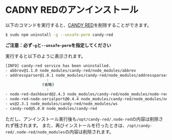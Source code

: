 # CADNY REDのアンインストール

以下のコマンドを実行すると、[CANDY RED](https://github.com/CANDY-LINE/candy-red)を削除することができます。
```bash
$ sudo npm uninstall -g --unsafe-perm candy-red
```

**ご注意：必ず`-g`と`--unsafe-perm`を指定してください**

実行すると以下のように表示されます。
```bash
[INFO] candy-red service has been uninstalled.
- abbrev@1.1.0 node_modules/candy-red/node_modules/abbrev
- addressparser@1.0.1 node_modules/candy-red/node_modules/addressparser
                  :
                (省略)
                  :
- node-red-dashboard@2.4.3 node_modules/candy-red/node_modules/node-red-dashboard
- node-red-node-serialport@0.4.4 node_modules/candy-red/node_modules/node-red-node-serialport
- ws@2.3.1 node_modules/candy-red/node_modules/ws
- candy-red@5.0.0 node_modules/candy-red
```

ただし、アンインストール実行後も`/opt/candy-red/.node-red`の内容は削除されず残されます。
また、再びインストールを行ったときは、`/opt/candy-red/.node-red/node_modules`の内容は削除されます。
